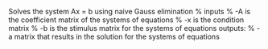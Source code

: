  Solves the system Ax = b using naive Gauss elimination
%	inputs
% 	-A is the coefficient matrix of the systems of equations
% 	-x is the condition matrix
% 	-b is the stimulus matrix for the systems of equations
	outputs:
% 	- a matrix that results in the solution for the systems of 
equations
